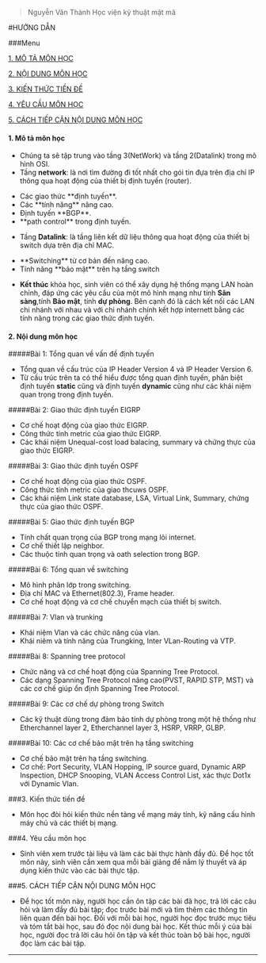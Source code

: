 > Nguyễn Văn Thành
> Học viện kỹ thuật mật mã

#HƯỚNG DẪN

###Menu

[1. MÔ TẢ MÔN HỌC](#1)

[2. NỘI DUNG MÔN HỌC](#2)

[3. KIẾN THỨC TIỀN ĐỀ](#3)

[4. YÊU CẦU MÔN HỌC](#4)

[5. CÁCH TIẾP CẬN NỘI DUNG MÔN HỌC](#5)

#### 1. Mô tả môn học <a name = "1"></a>

 - Chúng ta sẽ tập trung vào tầng 3(NetWork) và tầng 2(Datalink) trong mô hình OSI.
 - Tầng **network**: là nơi tìm đường đi tốt nhất cho gói tin đựa trên địa chỉ IP thông qua hoạt động của thiết bị định tuyến (router).
 <ul>
 <li>Các giao thức **định tuyến**.</li>
 <li>Các **tính năng** nâng cao.</li>
 <li>Định tuyến **BGP**.</li>
 <li>**path control** trong định tuyến.</li>
 </ul>

 - Tầng **Datalink**: là tầng liên kết dữ liệu thông qua hoạt động của thiết bị switch dựa trên địa chỉ MAC. 
 <ul>
 <li>**Switching** từ cơ bản đến nâng cao.</li>
 <li>Tính năng **bảo mật** trên hạ tầng switch</li>
 </ul>

 - **Kết thúc** khóa học, sinh viên có thể xây dụng hệ thống mạng LAN hoàn chỉnh, đáp ứng các yêu cầu của một mô hình mạng như tính **Sãn sàng**,tính **Bảo mật**, tính **dự phòng**. Bên cạnh đó là cách kết nối các LAN chi nhánh với nhau và với chi nhánh chính kết hợp internett bằng các tính năng trong các giao thức định tuyến.

#### 2. Nội dung môn học <a name="2"></a>

#####Bài 1: Tổng quan về vấn đề định tuyến

 - Tổng quan về cấu trúc của IP Header Version 4 và IP Header Version 6.
 - Từ cấu trúc trên ta có thể hiểu được tổng quan định tuyến, phân biệt định tuyến **static** cũng và định tuyến **dynamic** cũng như các khái niệm quan trọng trong định tuyến.

#####Bài 2: Giao thức định tuyến EIGRP

 - Cơ chế hoạt động của giao thức EIGRP.
 - Công thức tính metric của giao thức EIGRP.
 - Các khái niệm Unequal-cost load balacing, summary và chứng thực của giao thức EIGRP.

#####Bài 3: Giao thức định tuyến OSPF

 -  Cơ chế hoạt động của giao thức OSPF.
 -  Công thức tính metric của giao thcuws OSPF.
 -  Các khái niệm Link state database, LSA, Virtual Link, Summary, chứng thực của giao thức OSPF.

#####Bài 5: Giao thức định tuyến BGP

 - Tính chất quan trọng của BGP trong mạng lõi internet.
 - Cơ chế thiết lập neighbor.
 - Các thuộc tính quan trọng và oath selection trong BGP.

#####Bài 6: Tổng quan về switching

 - Mô hình phân lớp trong switching.
 - Địa chỉ MAC và Ethernet(802.3), Frame header.
 - Cơ chế hoạt động và cơ chế chuyển mạch của thiết bị switch.

#####Bài 7: Vlan và trunking

 - Khái niệm Vlan và các chức năng của vlan.
 - Khái niêm và tính năng của Trungking, Inter VLan-Routing và VTP.

#####Bài 8: Spanning tree protocol

 - Chức năng và cơ chế hoạt động của Spanning Tree Protocol.
 - Các dạng Spanning Tree Protocol nâng cao(PVST, RAPID STP, MST) và các cơ chế giúp ổn định Spanning Tree Protocol.

#####Bài 9: Các cơ chế dự phòng trong Switch

 - Các kỹ thuật dùng trong đảm bảo tính dự phòng trong một hệ thống như Etherchannel layer 2, Etherchannel layer 3, HSRP, VRRP, GLBP.

#####Bài 10: Các cơ chế bảo mật trên hạ tầng switching

 - Cơ chế bảo mật trên hạ tầng switching.
 - Cơ chế: Port Security, VLAN Hopping, IP source guard, Dynamic ARP Inspection, DHCP Snooping, VLAN Access Control List, xác thực Dot1x với Dynamic Vlan.

###3. Kiến thức tiền đề <a name="3"></a>

 - Môn học đòi hỏi kiến thức nền tảng về mạng máy tính, kỹ năng cấu hình máy chủ và các thiết bị mạng.

###4. Yêu cầu môn học<a name="4"></a>
 
 - Sinh viên xem trước tài liệu và làm các bài thực hành đầy đủ. Để học tốt môn này, sinh viên cần xem qua mỗi bài giảng để nắm lý thuyết và áp dụng kiến thức vào các bài thực tập.

###5. CÁCH TIẾP CẬN NỘI DUNG MÔN HỌC<a name="5"></a>

 - Để học tốt môn này, người học cần ôn tập các bài đã học, trả lời các câu hỏi và làm đầy đủ bài tập; đọc trước bài mới và tìm thêm các thông tin liên quan đến bài học. Đối với mỗi bài học, người học đọc trước mục tiêu và tóm tắt bài học, sau đó đọc nội dung bài học. Kết thúc mỗi ý của bài học, người đọc trả lời câu hỏi ôn tập và kết thúc toàn bộ bài học, người đọc làm các bài tập. 
-------------------------------------------------------------------------------



